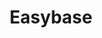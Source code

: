 ---
codehost: https://github.com/https://github.com/easybase
logohandle: easybaseio
sort: easybase
title: Easybase
twitter: https://x.com/easybase_io
website: https://easybase.io/
---
